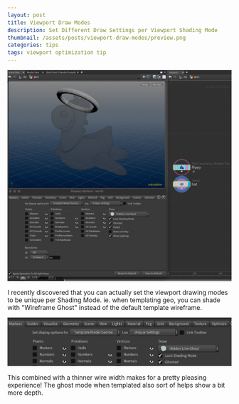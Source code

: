 ```yaml
---
layout: post
title: Viewport Draw Modes
description: Set Different Draw Settings per Viewport Shading Mode
thumbnail: /assets/posts/viewport-draw-modes/preview.png
categories: tips
tags: viewport optimization tip
---
```


![Viewport Modes](/assets/posts/viewport-draw-modes/preview.png)

I recently discovered that you can actually set the viewport drawing modes to be
unique per Shading Mode. ie. when templating geo, you can shade with "Wireframe
Ghost" instead of the default template wireframe.



![Viewport Settings](/assets/posts/viewport-draw-modes/settings.png)

This combined with a thinner wire width makes for a pretty pleasing experience!
The ghost mode when templated also sort of helps show a bit more depth.
